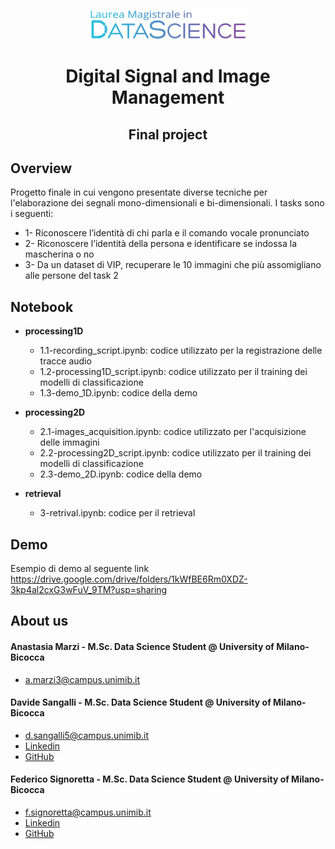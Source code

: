 <p align="center">
  <img width="256" height="47" src="logo.png">
</p>

<h1 align="center">Digital Signal and Image Management</h1>

<h2 align="center">Final project</h2>

## Overview
Progetto finale in cui vengono presentate diverse tecniche per l'elaborazione dei segnali mono-dimensionali e bi-dimensionali.
I tasks sono i seguenti:
* 1- Riconoscere l’identità di chi parla e il comando vocale pronunciato
* 2- Riconoscere l’identità della persona e identificare se indossa la mascherina o no
* 3- Da un dataset di VIP, recuperare le 10 immagini che più assomigliano alle persone del task 2


## Notebook

* **processing1D**
    - 1.1-recording_script.ipynb: codice utilizzato per la registrazione delle tracce audio
    - 1.2-processing1D_script.ipynb: codice utilizzato per il training dei modelli di classificazione
    - 1.3-demo_1D.ipynb: codice della demo

* **processing2D**
    - 2.1-images_acquisition.ipynb: codice utilizzato per l'acquisizione delle immagini
    - 2.2-processing2D_script.ipynb: codice utilizzato per il training dei modelli di classificazione
    - 2.3-demo_2D.ipynb: codice della demo

* **retrieval**
    - 3-retrival.ipynb: codice per il retrieval


## Demo
Esempio di demo al seguente link
https://drive.google.com/drive/folders/1kWfBE6Rm0XDZ-3kp4al2cxG3wFuV_9TM?usp=sharing

## About us

#### Anastasia Marzi - M.Sc. Data Science Student @ University of Milano-Bicocca
  * a.marzi3@campus.unimib.it

#### Davide Sangalli - M.Sc. Data Science Student @ University of Milano-Bicocca
  * d.sangalli5@campus.unimib.it
  * [Linkedin](https://www.linkedin.com/in/davide-sangalli-867b8518a/)
  * [GitHub](https://github.com/dasangalli)

#### Federico Signoretta - M.Sc. Data Science Student @ University of Milano-Bicocca
  * f.signoretta@campus.unimib.it
  * [Linkedin](https://www.linkedin.com/in/federico-signoretta-46a387160/)
  * [GitHub](https://github.com/fedesigno)


<!-- Markdown link & img dfn's -->
[npm-image]: https://img.shields.io/npm/v/datadog-metrics.svg?style=flat-square
[npm-url]: https://npmjs.org/package/datadog-metrics
[npm-downloads]: https://img.shields.io/npm/dm/datadog-metrics.svg?style=flat-square
[travis-image]: https://img.shields.io/travis/dbader/node-datadog-metrics/master.svg?style=flat-square
[travis-url]: https://travis-ci.org/dbader/node-datadog-metrics
